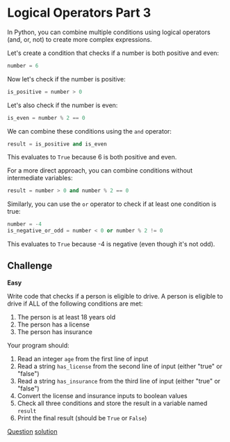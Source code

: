 # Logical Operators Part 3

In Python, you can combine multiple conditions using logical operators (and, or, not) to create more complex expressions.

Let's create a condition that checks if a number is both positive and even:

```python
number = 6
```

Now let's check if the number is positive:

```python
is_positive = number > 0
```

Let's also check if the number is even:

```python
is_even = number % 2 == 0
```

We can combine these conditions using the `and` operator:

```python
result = is_positive and is_even
```

This evaluates to `True` because 6 is both positive and even.

For a more direct approach, you can combine conditions without intermediate variables:

```python
result = number > 0 and number % 2 == 0
```

Similarly, you can use the `or` operator to check if at least one condition is true:

```python
number = -4
is_negative_or_odd = number < 0 or number % 2 != 0
```

This evaluates to `True` because -4 is negative (even though it's not odd).

## Challenge

**Easy**

Write code that checks if a person is eligible to drive. A person is eligible to drive if ALL of the following conditions are met:

1. The person is at least 18 years old
2. The person has a license
3. The person has insurance

Your program should:

1. Read an integer `age` from the first line of input
2. Read a string `has_license` from the second line of input (either "true" or "false")
3. Read a string `has_insurance` from the third line of input (either "true" or "false")
4. Convert the license and insurance inputs to boolean values
5. Check all three conditions and store the result in a variable named `result`
6. Print the final result (should be `True` or `False`)

[Question](q.py) [solution](solution.py)